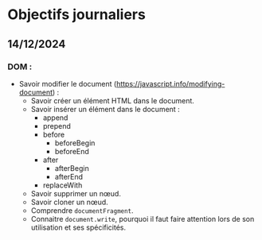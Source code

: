 # Objectifs journaliers

## 14/12/2024

### DOM :

- Savoir modifier le document (https://javascript.info/modifying-document) :
  - Savoir créer un élément HTML dans le document.
  - Savoir insérer un élément dans le document :
    - append
    - prepend
    - before
      - beforeBegin
      - beforeEnd
    - after
      - afterBegin
      - afterEnd
    - replaceWith
  - Savoir supprimer un nœud.
  - Savoir cloner un nœud.
  - Comprendre `documentFragment`.
  - Connaitre `document.write`, pourquoi il faut faire attention lors de son utilisation et ses spécificités.
